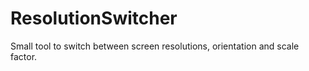 # ResolutionSwitcher
Small tool to switch between screen resolutions, orientation and scale factor.
